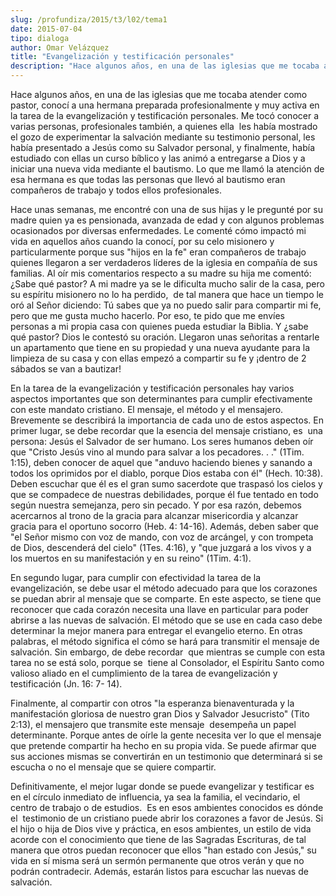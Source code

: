 ```yaml
---
slug: /profundiza/2015/t3/l02/tema1
date: 2015-07-04
tipo: dialoga
author: Omar Velázquez
title: "Evangelización y testificación personales"
description: "Hace algunos años, en una de las iglesias que me tocaba atender como pastor,  conocí a una hermana preparada profesionalmente y muy activa en la tarea de la  evangelización y testificación personales. Me tocó conocer a varias personas,  profesionales también, a quienes ella le..."
---
```


Hace algunos años, en una de las iglesias que me tocaba atender como pastor, conocí a una hermana preparada profesionalmente y muy activa en la tarea de la evangelización y testificación personales. Me tocó conocer a varias personas, profesionales también, a quienes ella  les había mostrado el gozo de experimentar la salvación mediante su testimonio personal, les había presentado a Jesús como su Salvador personal, y finalmente, había estudiado con ellas un curso bíblico y las animó a entregarse a Dios y a iniciar una nueva vida mediante el bautismo. Lo que me llamó la atención de esa hermana es que todas las personas que llevó al bautismo eran compañeros de trabajo y todos ellos profesionales.

Hace unas semanas, me encontré con una de sus hijas y le pregunté por su madre quien ya es pensionada, avanzada de edad y con algunos problemas ocasionados por diversas enfermedades. Le comenté cómo impactó mi vida en aquellos años cuando la conocí, por su celo misionero y particularmente porque sus "hijos en la fe" eran compañeros de trabajo quienes llegaron a ser verdaderos líderes de la iglesia en compañía de sus familias. Al oír mis comentarios respecto a su madre su hija me comentó: ¿Sabe qué pastor? A mi madre ya se le dificulta mucho salir de la casa, pero su espíritu misionero no lo ha perdido,  de tal manera que hace un tiempo le oró al Señor diciendo: Tú sabes que ya no puedo salir para compartir mi fe, pero que me gusta mucho hacerlo. Por eso, te pido que me envíes personas a mi propia casa con quienes pueda estudiar la Biblia. Y ¿sabe qué pastor? Dios le contestó su oración. Llegaron unas señoritas a rentarle un apartamento que tiene en su propiedad y una nueva ayudante para la limpieza de su casa y con ellas empezó a compartir su fe y ¡dentro de 2 sábados se van a bautizar!

En la tarea de la evangelización y testificación personales hay varios aspectos importantes que son determinantes para cumplir efectivamente con este mandato cristiano. El mensaje, el método y el mensajero. Brevemente se describirá la importancia de cada uno de estos aspectos. En primer lugar, se debe recordar que la esencia del mensaje cristiano, es  una persona: Jesús el Salvador de ser humano. Los seres humanos deben oír que "Cristo Jesús vino al mundo para salvar a los pecadores. . ." (1Tim. 1:15), deben conocer de aquel que "anduvo haciendo bienes y sanando a todos los oprimidos por el diablo, porque Dios estaba con él" (Hech. 10:38). Deben escuchar que él es el gran sumo sacerdote que traspasó los cielos y que se compadece de nuestras debilidades, porque él fue tentado en todo según nuestra semejanza, pero sin pecado. Y por esa razón, debemos acercarnos al trono de la gracia para alcanzar misericordia y alcanzar gracia para el oportuno socorro (Heb. 4: 14-16). Además, deben saber que "el Señor mismo con voz de mando, con voz de arcángel, y con trompeta de Dios, descenderá del cielo" (1Tes. 4:16), y "que juzgará a los vivos y a los muertos en su manifestación y en su reino" (1Tim. 4:1).

En segundo lugar, para cumplir con efectividad la tarea de la evangelización, se debe usar el método adecuado para que los corazones se puedan abrir al mensaje que se comparte. En este aspecto, se tiene que reconocer que cada corazón necesita una llave en particular para poder abrirse a las nuevas de salvación. El método que se use en cada caso debe determinar la mejor manera para entregar el evangelio eterno. En otras palabras, el método significa el cómo se hará para transmitir el mensaje de salvación. Sin embargo, de debe recordar  que mientras se cumple con esta tarea no se está solo, porque se  tiene al Consolador, el Espíritu Santo como valioso aliado en el cumplimiento de la tarea de evangelización y testificación (Jn. 16: 7- 14).

Finalmente, al compartir con otros "la esperanza bienaventurada y la manifestación gloriosa de nuestro gran Dios y Salvador Jesucristo" (Tito 2:13), el mensajero que transmite este mensaje  desempeña un papel determinante. Porque antes de oírle la gente necesita ver lo que el mensaje que pretende compartir ha hecho en su propia vida. Se puede afirmar que sus acciones mismas se convertirán en un testimonio que determinará si se escucha o no el mensaje que se quiere compartir.

Definitivamente, el mejor lugar donde se puede evangelizar y testificar es en el círculo inmediato de influencia, ya sea la familia, el vecindario, el centro de trabajo o de estudios.  Es en esos ambientes conocidos es dónde el  testimonio de un cristiano puede abrir los corazones a favor de Jesús. Si el hijo o hija de Dios vive y práctica, en esos ambientes, un estilo de vida acorde con el conocimiento que tiene de las Sagradas Escrituras, de tal manera que otros puedan reconocer que ellos "han estado con Jesús," su vida en sí misma será un sermón permanente que otros verán y que no podrán contradecir. Además, estarán listos para escuchar las nuevas de salvación.
